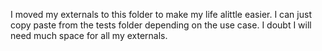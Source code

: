 I moved my externals to this folder to make my life alittle easier. I can just copy paste from the tests folder depending on the use case. I doubt I will need much space for all my externals. 
